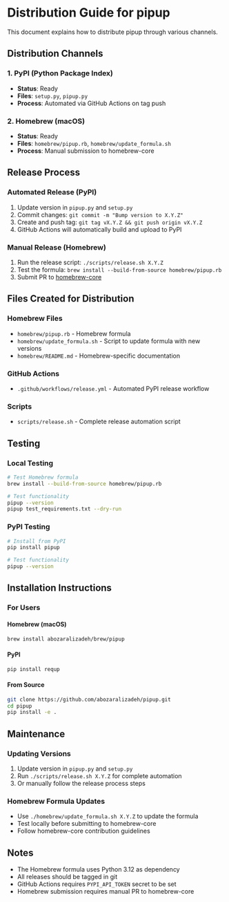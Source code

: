 # Distribution Guide for pipup

This document explains how to distribute pipup through various channels.

## Distribution Channels

### 1. PyPI (Python Package Index)
- **Status**: Ready
- **Files**: `setup.py`, `pipup.py`
- **Process**: Automated via GitHub Actions on tag push

### 2. Homebrew (macOS)
- **Status**: Ready
- **Files**: `homebrew/pipup.rb`, `homebrew/update_formula.sh`
- **Process**: Manual submission to homebrew-core

## Release Process

### Automated Release (PyPI)
1. Update version in `pipup.py` and `setup.py`
2. Commit changes: `git commit -m "Bump version to X.Y.Z"`
3. Create and push tag: `git tag vX.Y.Z && git push origin vX.Y.Z`
4. GitHub Actions will automatically build and upload to PyPI

### Manual Release (Homebrew)
1. Run the release script: `./scripts/release.sh X.Y.Z`
2. Test the formula: `brew install --build-from-source homebrew/pipup.rb`
3. Submit PR to [homebrew-core](https://github.com/Homebrew/homebrew-core)

## Files Created for Distribution

### Homebrew Files
- `homebrew/pipup.rb` - Homebrew formula
- `homebrew/update_formula.sh` - Script to update formula with new versions
- `homebrew/README.md` - Homebrew-specific documentation

### GitHub Actions
- `.github/workflows/release.yml` - Automated PyPI release workflow

### Scripts
- `scripts/release.sh` - Complete release automation script

## Testing

### Local Testing
```bash
# Test Homebrew formula
brew install --build-from-source homebrew/pipup.rb

# Test functionality
pipup --version
pipup test_requirements.txt --dry-run
```

### PyPI Testing
```bash
# Install from PyPI
pip install pipup

# Test functionality
pipup --version
```

## Installation Instructions

### For Users

#### Homebrew (macOS)
```bash
brew install abozaralizadeh/brew/pipup
```

#### PyPI
```bash
pip install requp
```

#### From Source
```bash
git clone https://github.com/abozaralizadeh/pipup.git
cd pipup
pip install -e .
```

## Maintenance

### Updating Versions
1. Update version in `pipup.py` and `setup.py`
2. Run `./scripts/release.sh X.Y.Z` for complete automation
3. Or manually follow the release process steps

### Homebrew Formula Updates
- Use `./homebrew/update_formula.sh X.Y.Z` to update the formula
- Test locally before submitting to homebrew-core
- Follow homebrew-core contribution guidelines

## Notes

- The Homebrew formula uses Python 3.12 as dependency
- All releases should be tagged in git
- GitHub Actions requires `PYPI_API_TOKEN` secret to be set
- Homebrew submission requires manual PR to homebrew-core
